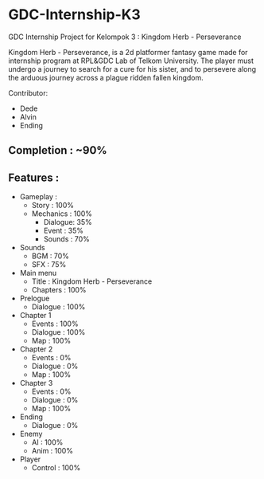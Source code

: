 # GDC-Internship-K3
GDC Internship Project for Kelompok 3 : Kingdom Herb - Perseverance

Kingdom Herb - Perseverance, is a 2d platformer fantasy game made for internship program at RPL&GDC Lab of Telkom University. The player must undergo a journey to search for a cure for his sister, and to persevere along the arduous journey across a plague ridden fallen kingdom.

Contributor:
- Dede
- Alvin
- Ending

## Completion : ~90%
## Features : 
- Gameplay :
  - Story     : 100%
  - Mechanics : 100%
    - Dialogue: 35%
    - Event   : 35%
    - Sounds  : 70%
- Sounds
  - BGM       : 70%
  - SFX       : 75%
- Main menu
  - Title : Kingdom Herb - Perseverance
  - Chapters  : 100%
- Prelogue
  - Dialogue  : 100%
- Chapter 1
  - Events    : 100%
  - Dialogue  : 100%
  - Map       : 100%
- Chapter 2
  - Events    : 0%
  - Dialogue  : 0%
  - Map       : 100%
- Chapter 3
  - Events    : 0%
  - Dialogue  : 0%
  - Map       : 100%
- Ending
  - Dialogue  : 0%
- Enemy
  - AI        : 100%
  - Anim      : 100%
- Player
  -  Control : 100%
